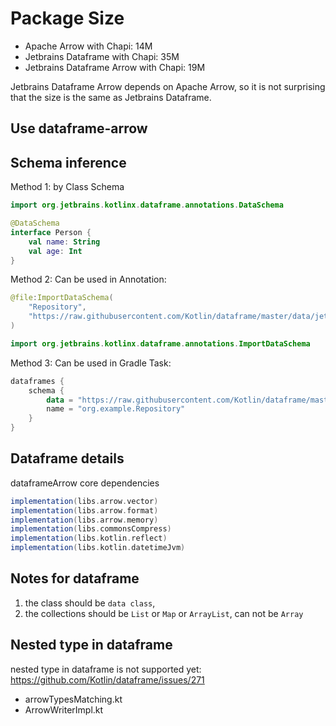 # Package Size

- Apache Arrow with Chapi: 14M
- Jetbrains Dataframe with Chapi: 35M
- Jetbrains Dataframe Arrow with Chapi: 19M

Jetbrains Dataframe Arrow depends on Apache Arrow, so it is not surprising that the size is the same as Jetbrains Dataframe.

## Use dataframe-arrow

## Schema inference

Method 1: by Class Schema 

```kotlin
import org.jetbrains.kotlinx.dataframe.annotations.DataSchema

@DataSchema
interface Person {
    val name: String
    val age: Int
}
```

Method 2: Can be used in Annotation:

```kotlin
@file:ImportDataSchema(
    "Repository",
    "https://raw.githubusercontent.com/Kotlin/dataframe/master/data/jetbrains_repositories.csv",
)

import org.jetbrains.kotlinx.dataframe.annotations.ImportDataSchema
```

Method 3: Can be used in Gradle Task:

```kotlin
dataframes {
    schema {
        data = "https://raw.githubusercontent.com/Kotlin/dataframe/master/data/jetbrains_repositories.csv"
        name = "org.example.Repository"
    }
}
```

## Dataframe details

dataframeArrow core dependencies

```gradle
implementation(libs.arrow.vector)
implementation(libs.arrow.format)
implementation(libs.arrow.memory)
implementation(libs.commonsCompress)
implementation(libs.kotlin.reflect)
implementation(libs.kotlin.datetimeJvm)
```

## Notes for dataframe

1. the class should be `data class`,
2. the collections should be `List` or `Map` or `ArrayList`, can not be `Array`

## Nested type in dataframe

nested type in dataframe is not supported yet: https://github.com/Kotlin/dataframe/issues/271

- arrowTypesMatching.kt
- ArrowWriterImpl.kt

